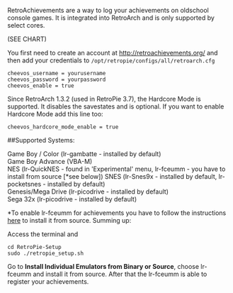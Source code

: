 RetroAchievements are a way to log your achievements on oldschool console games. It is integrated into RetroArch and is only supported by select cores. 

(SEE CHART)

You first need to create an account at http://retroachievements.org/ and then add your credentials to `/opt/retropie/configs/all/retroarch.cfg`

```
cheevos_username = yourusername
cheevos_password = yourpassword
cheevos_enable = true
```

Since RetroArch 1.3.2 (used in RetroPie 3.7), the Hardcore Mode is supported. It disables the savestates and is optional. If you want to enable Hardcore Mode add this line too:

```
cheevos_hardcore_mode_enable = true
```

##Supported Systems:

Game Boy / Color (lr-gambatte - installed by default)  
Game Boy Advance (VBA-M)  
NES (lr-QuickNES - found in 'Experimental' menu, lr-fceumm - you have to install from source [*see below])
SNES (lr-Snes9x - installed by default, lr-pocketsnes - installed by default)  
Genesis/Mega Drive (lr-picodrive - installed by default)  
Sega 32x (lr-picodrive - installed by default)

*To enable lr-fceumm for achievements you have to follow the instructions [here](https://github.com/retropie/RetroPie-Setup/wiki/Updating-RetroPie) to install it from source. Summing up:

Access the terminal and
```
cd RetroPie-Setup
sudo ./retropie_setup.sh
```
Go to **Install Individual Emulators from Binary or Source**, choose lr-fceumm and install it from source. After that the lr-fceumm is able to register your achievements.